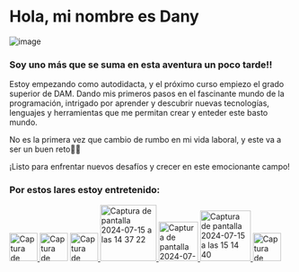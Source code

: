       
# Hola, mi nombre es Dany
![image](https://github.com/user-attachments/assets/f8e77a27-f772-40ae-856c-c5faa7d87fda)


### Soy uno más que se suma en esta aventura un poco tarde!! 

Estoy empezando como autodidacta, y el próximo curso empiezo el grado superior de DAM. Dando mis primeros pasos en el fascinante mundo de la programación, intrigado por aprender y descubrir nuevas tecnologías, lenguajes y herramientas que me permitan crear y enteder este basto mundo.

No es la primera vez que cambio de rumbo en mi vida laboral, y este va a ser un buen reto💪🏻

¡Listo para enfrentar nuevos desafíos y crecer en este emocionante campo!


### Por estos lares estoy entretenido:  
<!-- GIT -->
<a href="https://git-scm.com">
<img tittle="Hola Git!" width="50" alt="Captura de pantalla 2024-07-15 a las 14 30 09" src="https://github.com/user-attachments/assets/c60432c6-ed5a-4b8a-83a8-e9be9d28c3c2">
</a>

<!-- GitHub no url -->
<img tittle="Hola GitHub!" width="50" alt="Captura de pantalla 2024-07-15 a las 14 36 00" src="https://github.com/user-attachments/assets/000594ac-deca-46ec-9048-f0ecf449f792"> 

<!-- JAVA -->
<a href="https://www.java.com/es/">
<img tittle="Hola Java!" width="50" alt="Captura de pantalla 2024-07-15 a las 16 50 22" src="https://github.com/user-attachments/assets/ae653462-33c0-4a76-9c28-d23fb657e3ad">
</a>

<!-- CodeGym -->
<a href="https://codegym.cc/es/quests">
<img tittle="Hola CodeGym!" width="100" alt="Captura de pantalla 2024-07-15 a las 14 37 22" src="https://github.com/user-attachments/assets/3d6e6b6a-270a-4134-8d6c-3b4f108bba33"> 
</a>

<!-- MySql -->
<a href="https://www.mysql.com">
<img tittle="Hola MySql!" width="70" alt="Captura de pantalla 2024-07-15 a las 14 39 45" src="https://github.com/user-attachments/assets/ab5840d5-5436-4240-bf69-b57e89638619"> 
</a>

<!-- LINUX UBUNTU -->
<a href="https://ubuntu.com">
<img tittle="Hola Linux!" width="90" alt="Captura de pantalla 2024-07-15 a las 15 14 40" src="https://github.com/user-attachments/assets/9033e255-05c3-44ef-964e-1676f7e1e711"> 
</a>

<!-- HTML5 -->
<a href="https://developer.mozilla.org/es/docs/Glossary/HTML5">
<img tittle="Hola HTML5!" width="50" alt="Captura de pantalla 2024-07-15 a las 16 49 33" src="https://github.com/user-attachments/assets/94d66adc-fa74-4c05-93c0-d6f479b91309">
</a>





